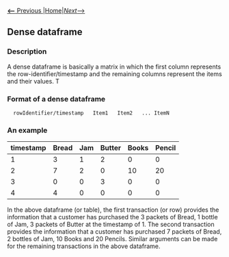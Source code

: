 [__<--__ Previous ](timeSeries.html)|[Home](denseDataFrame.html)|[_Next_-->](sparseDataFrame.html)


## Dense dataframe

### Description
A dense dataframe is basically a  matrix in which the first column represents the row-identifier/timestamp
and the remaining columns represent the items and their values. T

### Format of a dense dataframe 

      rowIdentifier/timestamp   Item1   Item2   ... ItemN

### An example 

  timestamp | Bread | Jam | Butter | Books | Pencil
  ---------|-----|---|------|---|------
    1| 3 | 1| 2|0 |0
    2|7|2|0|10|20
    3|0|0|3|0|0
    4|4|0|0|0|0

In the above dataframe (or table), the first transaction (or row) provides the information that a customer has purchased the 3 packets 
of Bread, 1 bottle of Jam, 3 packets of Butter at the timestamp of 1. The second transaction provides the information
that a customer has purchased 7 packets of Bread, 2 bottles of Jam, 10 Books and 20 Pencils. Similar arguments can be 
made for the remaining transactions in the above dataframe.

